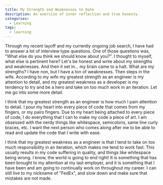 ```yaml
---
title: My Strength and Weaknesses to Date
description: An exercise of inner reflection and true honesty.
categories:
  - Learning
tags:
  - learning
---
```

Through my recent layoff and my currently ongoing job search, I have had to answer a lot of interview type questions. One of those questions was, "What else do you think we should know about you?". I thought to myself, what else is pertinent here? Let's be honest and write about my strengths and weaknesses. And then it set in... my brain came to a halt. What are my strengths? I have non, but I have a ton of weaknesses. Then steps in the wife. According to my wife my greatest strength as an engineer is my attention to detail, and my greatest weakness as a developer is my tendency to try and be a hero and take on too much work in an iteration. Let me go into some more detail.

I think that my greatest strength as an engineer is how much I pain attention to detail. I pour my heart into every piece of code that comes from my fingers, or my pairs fingers. Due to my heart being attached to every piece of code, I do everything that I can to make my code a piece of art. I am obsessed with the nerdy things like whitespace, semicolons, same line curly braces, etc. I want the next person who comes along after me to be able to read and update the code that I write with ease.

I think that my greatest weakness as a engineer is that I tend to take on too much responsibility in an iteration, which makes me tend to work fast. This usually results in my code suffering in quality, and things like whitespace being wrong. I know, the world is going to end right! It is something that has been brought to my attention at my last employer, and it is something that I have been and am going to continually work on throughout my career. I can still live to my nickname of "FedEx", and slow down and make sure that mistakes are not made.
